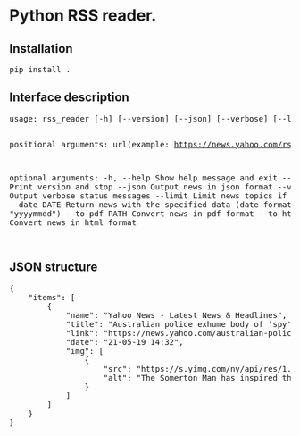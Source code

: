 <h1>Python RSS reader.</h1>

<h2> Installation </h2>
<pre>
pip install .
</pre>
<h2> Interface description </h2>
<pre>
usage: rss_reader [-h] [--version] [--json] [--verbose] [--limit LIMIT] [--date DATE] [--to-html PATH] [--to-pdf PATH] source

positional arguments:
 url(example: https://news.yahoo.com/rss)

optional arguments:
  -h, --help      Show help message and exit
  --version       Print version and stop
  --json          Output news in json format
  --verbose       Output verbose status messages
  --limit         Limit news topics if provided
  --date DATE     Return news with the specified data (date format: "yyyymmdd")
  --to-pdf PATH   Convert news in pdf format
  --to-html PATH  Convert news in html format
  
</pre>

<h2> JSON structure </h2>
<pre>
{
    "items": [
        {   
            "name": "Yahoo News - Latest News & Headlines",
            "title": "Australian police exhume body of 'spy' found dead in 1948 in hope of solving country's most enduring mystery",
            "link": "https://news.yahoo.com/australian-police-exhume-body-spy-143207255.html",
            "date": "21-05-19 14:32",
            "img": [
                {
                    "src": "https://s.yimg.com/ny/api/res/1.2/mqIND1K4Qx4kNCpDI5W7NQ--/YXBwaWQ9aGlnaGxhbmRlcjt3PTcwNTtoPTQ0MC41ODk3NjQwOTQzNjIyNA--/https://s.yimg.com/uu/api/res/1.2/7EFitRizm6pbIMuAg5CRxA--~B/aD0xNTYzO3c9MjUwMTthcHBpZD15dGFjaHlvbg--/https://media.zenfs.com/en/the_telegraph_258/728239dfd7d0afd0a70f711ed582055f",
                    "alt": "The Somerton Man has inspired thousands of armchair sleuths"
                }
            ]
        ]
    }
}
</pre>